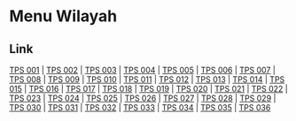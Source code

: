 # Menu Wilayah

## Link

[TPS 001](https://github.com/gigit-pemilu/pemilu-2024-65-kalimantan-utara/tree/main/pileg-dpr/hitung-suara/sub/65-kalimantan-utara/sub/71-kota-tarakan/sub/02-tarakan-tengah/sub/1001-kampung-i-skip/sub/001-tps)
 | 
[TPS 002](https://github.com/gigit-pemilu/pemilu-2024-65-kalimantan-utara/tree/main/pileg-dpr/hitung-suara/sub/65-kalimantan-utara/sub/71-kota-tarakan/sub/02-tarakan-tengah/sub/1001-kampung-i-skip/sub/002-tps)
 | 
[TPS 003](https://github.com/gigit-pemilu/pemilu-2024-65-kalimantan-utara/tree/main/pileg-dpr/hitung-suara/sub/65-kalimantan-utara/sub/71-kota-tarakan/sub/02-tarakan-tengah/sub/1001-kampung-i-skip/sub/003-tps)
 | 
[TPS 004](https://github.com/gigit-pemilu/pemilu-2024-65-kalimantan-utara/tree/main/pileg-dpr/hitung-suara/sub/65-kalimantan-utara/sub/71-kota-tarakan/sub/02-tarakan-tengah/sub/1001-kampung-i-skip/sub/004-tps)
 | 
[TPS 005](https://github.com/gigit-pemilu/pemilu-2024-65-kalimantan-utara/tree/main/pileg-dpr/hitung-suara/sub/65-kalimantan-utara/sub/71-kota-tarakan/sub/02-tarakan-tengah/sub/1001-kampung-i-skip/sub/005-tps)
 | 
[TPS 006](https://github.com/gigit-pemilu/pemilu-2024-65-kalimantan-utara/tree/main/pileg-dpr/hitung-suara/sub/65-kalimantan-utara/sub/71-kota-tarakan/sub/02-tarakan-tengah/sub/1001-kampung-i-skip/sub/006-tps)
 | 
[TPS 007](https://github.com/gigit-pemilu/pemilu-2024-65-kalimantan-utara/tree/main/pileg-dpr/hitung-suara/sub/65-kalimantan-utara/sub/71-kota-tarakan/sub/02-tarakan-tengah/sub/1001-kampung-i-skip/sub/007-tps)
 | 
[TPS 008](https://github.com/gigit-pemilu/pemilu-2024-65-kalimantan-utara/tree/main/pileg-dpr/hitung-suara/sub/65-kalimantan-utara/sub/71-kota-tarakan/sub/02-tarakan-tengah/sub/1001-kampung-i-skip/sub/008-tps)
 | 
[TPS 009](https://github.com/gigit-pemilu/pemilu-2024-65-kalimantan-utara/tree/main/pileg-dpr/hitung-suara/sub/65-kalimantan-utara/sub/71-kota-tarakan/sub/02-tarakan-tengah/sub/1001-kampung-i-skip/sub/009-tps)
 | 
[TPS 010](https://github.com/gigit-pemilu/pemilu-2024-65-kalimantan-utara/tree/main/pileg-dpr/hitung-suara/sub/65-kalimantan-utara/sub/71-kota-tarakan/sub/02-tarakan-tengah/sub/1001-kampung-i-skip/sub/010-tps)
 | 
[TPS 011](https://github.com/gigit-pemilu/pemilu-2024-65-kalimantan-utara/tree/main/pileg-dpr/hitung-suara/sub/65-kalimantan-utara/sub/71-kota-tarakan/sub/02-tarakan-tengah/sub/1001-kampung-i-skip/sub/011-tps)
 | 
[TPS 012](https://github.com/gigit-pemilu/pemilu-2024-65-kalimantan-utara/tree/main/pileg-dpr/hitung-suara/sub/65-kalimantan-utara/sub/71-kota-tarakan/sub/02-tarakan-tengah/sub/1001-kampung-i-skip/sub/012-tps)
 | 
[TPS 013](https://github.com/gigit-pemilu/pemilu-2024-65-kalimantan-utara/tree/main/pileg-dpr/hitung-suara/sub/65-kalimantan-utara/sub/71-kota-tarakan/sub/02-tarakan-tengah/sub/1001-kampung-i-skip/sub/013-tps)
 | 
[TPS 014](https://github.com/gigit-pemilu/pemilu-2024-65-kalimantan-utara/tree/main/pileg-dpr/hitung-suara/sub/65-kalimantan-utara/sub/71-kota-tarakan/sub/02-tarakan-tengah/sub/1001-kampung-i-skip/sub/014-tps)
 | 
[TPS 015](https://github.com/gigit-pemilu/pemilu-2024-65-kalimantan-utara/tree/main/pileg-dpr/hitung-suara/sub/65-kalimantan-utara/sub/71-kota-tarakan/sub/02-tarakan-tengah/sub/1001-kampung-i-skip/sub/015-tps)
 | 
[TPS 016](https://github.com/gigit-pemilu/pemilu-2024-65-kalimantan-utara/tree/main/pileg-dpr/hitung-suara/sub/65-kalimantan-utara/sub/71-kota-tarakan/sub/02-tarakan-tengah/sub/1001-kampung-i-skip/sub/016-tps)
 | 
[TPS 017](https://github.com/gigit-pemilu/pemilu-2024-65-kalimantan-utara/tree/main/pileg-dpr/hitung-suara/sub/65-kalimantan-utara/sub/71-kota-tarakan/sub/02-tarakan-tengah/sub/1001-kampung-i-skip/sub/017-tps)
 | 
[TPS 018](https://github.com/gigit-pemilu/pemilu-2024-65-kalimantan-utara/tree/main/pileg-dpr/hitung-suara/sub/65-kalimantan-utara/sub/71-kota-tarakan/sub/02-tarakan-tengah/sub/1001-kampung-i-skip/sub/018-tps)
 | 
[TPS 019](https://github.com/gigit-pemilu/pemilu-2024-65-kalimantan-utara/tree/main/pileg-dpr/hitung-suara/sub/65-kalimantan-utara/sub/71-kota-tarakan/sub/02-tarakan-tengah/sub/1001-kampung-i-skip/sub/019-tps)
 | 
[TPS 020](https://github.com/gigit-pemilu/pemilu-2024-65-kalimantan-utara/tree/main/pileg-dpr/hitung-suara/sub/65-kalimantan-utara/sub/71-kota-tarakan/sub/02-tarakan-tengah/sub/1001-kampung-i-skip/sub/020-tps)
 | 
[TPS 021](https://github.com/gigit-pemilu/pemilu-2024-65-kalimantan-utara/tree/main/pileg-dpr/hitung-suara/sub/65-kalimantan-utara/sub/71-kota-tarakan/sub/02-tarakan-tengah/sub/1001-kampung-i-skip/sub/021-tps)
 | 
[TPS 022](https://github.com/gigit-pemilu/pemilu-2024-65-kalimantan-utara/tree/main/pileg-dpr/hitung-suara/sub/65-kalimantan-utara/sub/71-kota-tarakan/sub/02-tarakan-tengah/sub/1001-kampung-i-skip/sub/022-tps)
 | 
[TPS 023](https://github.com/gigit-pemilu/pemilu-2024-65-kalimantan-utara/tree/main/pileg-dpr/hitung-suara/sub/65-kalimantan-utara/sub/71-kota-tarakan/sub/02-tarakan-tengah/sub/1001-kampung-i-skip/sub/023-tps)
 | 
[TPS 024](https://github.com/gigit-pemilu/pemilu-2024-65-kalimantan-utara/tree/main/pileg-dpr/hitung-suara/sub/65-kalimantan-utara/sub/71-kota-tarakan/sub/02-tarakan-tengah/sub/1001-kampung-i-skip/sub/024-tps)
 | 
[TPS 025](https://github.com/gigit-pemilu/pemilu-2024-65-kalimantan-utara/tree/main/pileg-dpr/hitung-suara/sub/65-kalimantan-utara/sub/71-kota-tarakan/sub/02-tarakan-tengah/sub/1001-kampung-i-skip/sub/025-tps)
 | 
[TPS 026](https://github.com/gigit-pemilu/pemilu-2024-65-kalimantan-utara/tree/main/pileg-dpr/hitung-suara/sub/65-kalimantan-utara/sub/71-kota-tarakan/sub/02-tarakan-tengah/sub/1001-kampung-i-skip/sub/026-tps)
 | 
[TPS 027](https://github.com/gigit-pemilu/pemilu-2024-65-kalimantan-utara/tree/main/pileg-dpr/hitung-suara/sub/65-kalimantan-utara/sub/71-kota-tarakan/sub/02-tarakan-tengah/sub/1001-kampung-i-skip/sub/027-tps)
 | 
[TPS 028](https://github.com/gigit-pemilu/pemilu-2024-65-kalimantan-utara/tree/main/pileg-dpr/hitung-suara/sub/65-kalimantan-utara/sub/71-kota-tarakan/sub/02-tarakan-tengah/sub/1001-kampung-i-skip/sub/028-tps)
 | 
[TPS 029](https://github.com/gigit-pemilu/pemilu-2024-65-kalimantan-utara/tree/main/pileg-dpr/hitung-suara/sub/65-kalimantan-utara/sub/71-kota-tarakan/sub/02-tarakan-tengah/sub/1001-kampung-i-skip/sub/029-tps)
 | 
[TPS 030](https://github.com/gigit-pemilu/pemilu-2024-65-kalimantan-utara/tree/main/pileg-dpr/hitung-suara/sub/65-kalimantan-utara/sub/71-kota-tarakan/sub/02-tarakan-tengah/sub/1001-kampung-i-skip/sub/030-tps)
 | 
[TPS 031](https://github.com/gigit-pemilu/pemilu-2024-65-kalimantan-utara/tree/main/pileg-dpr/hitung-suara/sub/65-kalimantan-utara/sub/71-kota-tarakan/sub/02-tarakan-tengah/sub/1001-kampung-i-skip/sub/031-tps)
 | 
[TPS 032](https://github.com/gigit-pemilu/pemilu-2024-65-kalimantan-utara/tree/main/pileg-dpr/hitung-suara/sub/65-kalimantan-utara/sub/71-kota-tarakan/sub/02-tarakan-tengah/sub/1001-kampung-i-skip/sub/032-tps)
 | 
[TPS 033](https://github.com/gigit-pemilu/pemilu-2024-65-kalimantan-utara/tree/main/pileg-dpr/hitung-suara/sub/65-kalimantan-utara/sub/71-kota-tarakan/sub/02-tarakan-tengah/sub/1001-kampung-i-skip/sub/033-tps)
 | 
[TPS 034](https://github.com/gigit-pemilu/pemilu-2024-65-kalimantan-utara/tree/main/pileg-dpr/hitung-suara/sub/65-kalimantan-utara/sub/71-kota-tarakan/sub/02-tarakan-tengah/sub/1001-kampung-i-skip/sub/034-tps)
 | 
[TPS 035](https://github.com/gigit-pemilu/pemilu-2024-65-kalimantan-utara/tree/main/pileg-dpr/hitung-suara/sub/65-kalimantan-utara/sub/71-kota-tarakan/sub/02-tarakan-tengah/sub/1001-kampung-i-skip/sub/035-tps)
 | 
[TPS 036](https://github.com/gigit-pemilu/pemilu-2024-65-kalimantan-utara/tree/main/pileg-dpr/hitung-suara/sub/65-kalimantan-utara/sub/71-kota-tarakan/sub/02-tarakan-tengah/sub/1001-kampung-i-skip/sub/036-tps)

